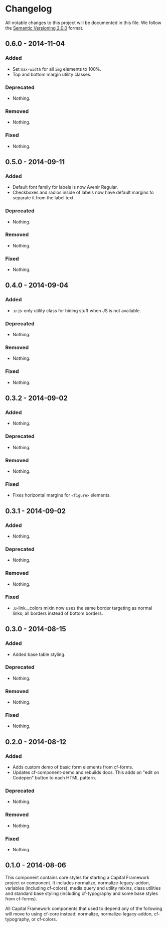 # Changelog

All notable changes to this project will be documented in this file.
We follow the [Semantic Versioning 2.0.0](http://semver.org/) format.


## 0.6.0 - 2014-11-04

### Added
- Set `max-width` for all `img` elements to 100%.
- Top and bottom margin utility classes.

### Deprecated
- Nothing.

### Removed
- Nothing.

### Fixed
- Nothing.


## 0.5.0 - 2014-09-11

### Added
- Default font family for labels is now Avenir Regular.
- Checkboxes and radios inside of labels now have default margins to separate
  it from the label text.

### Deprecated
- Nothing.

### Removed
- Nothing.

### Fixed
- Nothing.


## 0.4.0 - 2014-09-04

### Added
- .u-js-only utility class for hiding stuff when JS is not available.

### Deprecated
- Nothing.

### Removed
- Nothing.

### Fixed
- Nothing.


## 0.3.2 - 2014-09-02

### Added
- Nothing.

### Deprecated
- Nothing.

### Removed
- Nothing.

### Fixed
- Fixes horizontal margins for `<figure>` elements.


## 0.3.1 - 2014-09-02

### Added
- Nothing.

### Deprecated
- Nothing.

### Removed
- Nothing.

### Fixed
- .u-link__colors mixin now uses the same border targeting as normal links;
  all borders instead of bottom borders.


## 0.3.0 - 2014-08-15

### Added
- Added base table styling.

### Deprecated
- Nothing.

### Removed
- Nothing.

### Fixed
- Nothing.


## 0.2.0 - 2014-08-12

### Added
- Adds custom demo of basic form elements from cf-forms.
- Updates cf-component-demo and rebuilds docs.
  This adds an "edit on Codepen" button to each HTML pattern.

### Deprecated
- Nothing.

### Removed
- Nothing.

### Fixed
- Nothing.


## 0.1.0 - 2014-08-06

This component contains core styles for starting a Capital Framework project or
component. It includes normalize, normalize-legacy-addon, variables (including
cf-colors), media query and utility mixins, class utilities and standard base
styling (including cf-typography and some base styles from cf-forms).

All Capital Framework components that used to depend any of the following will
move to using cf-core instead: normalize, normalize-legacy-addon, cf-typography,
or cf-colors.
